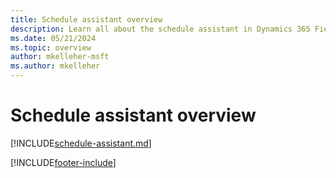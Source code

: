 ```yaml
---
title: Schedule assistant overview
description: Learn all about the schedule assistant in Dynamics 365 Field Service.
ms.date: 05/21/2024
ms.topic: overview
author: mkelleher-msft
ms.author: mkelleher
---
```


# Schedule assistant overview

[!INCLUDE[schedule-assistant.md](../shared/urs/schedule-assistant.md)]

[!INCLUDE[footer-include](../includes/footer-banner.md)]
